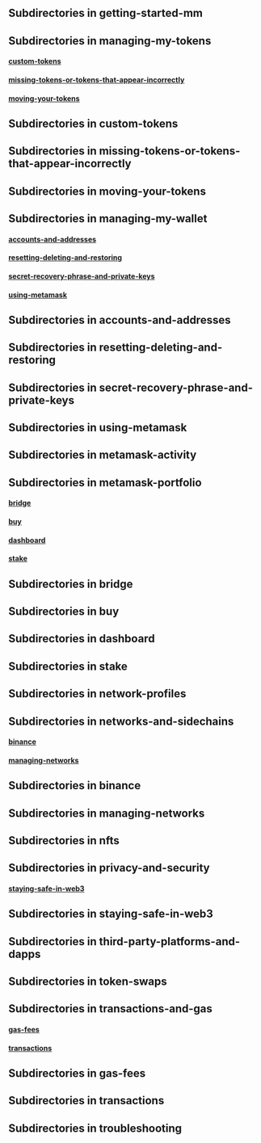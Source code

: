 ## Subdirectories in getting-started-mm



## Subdirectories in managing-my-tokens

#### [custom-tokens](managing-my-tokens/custom-tokens)
#### [missing-tokens-or-tokens-that-appear-incorrectly](managing-my-tokens/missing-tokens-or-tokens-that-appear-incorrectly)
#### [moving-your-tokens](managing-my-tokens/moving-your-tokens)

## Subdirectories in custom-tokens



## Subdirectories in missing-tokens-or-tokens-that-appear-incorrectly



## Subdirectories in moving-your-tokens



## Subdirectories in managing-my-wallet

#### [accounts-and-addresses](managing-my-wallet/accounts-and-addresses)
#### [resetting-deleting-and-restoring](managing-my-wallet/resetting-deleting-and-restoring)
#### [secret-recovery-phrase-and-private-keys](managing-my-wallet/secret-recovery-phrase-and-private-keys)
#### [using-metamask](managing-my-wallet/using-metamask)

## Subdirectories in accounts-and-addresses



## Subdirectories in resetting-deleting-and-restoring



## Subdirectories in secret-recovery-phrase-and-private-keys



## Subdirectories in using-metamask



## Subdirectories in metamask-activity



## Subdirectories in metamask-portfolio

#### [bridge](metamask-portfolio/bridge)
#### [buy](metamask-portfolio/buy)
#### [dashboard](metamask-portfolio/dashboard)
#### [stake](metamask-portfolio/stake)

## Subdirectories in bridge



## Subdirectories in buy



## Subdirectories in dashboard



## Subdirectories in stake



## Subdirectories in network-profiles



## Subdirectories in networks-and-sidechains

#### [binance](networks-and-sidechains/binance)
#### [managing-networks](networks-and-sidechains/managing-networks)

## Subdirectories in binance



## Subdirectories in managing-networks



## Subdirectories in nfts



## Subdirectories in privacy-and-security

#### [staying-safe-in-web3](privacy-and-security/staying-safe-in-web3)

## Subdirectories in staying-safe-in-web3



## Subdirectories in third-party-platforms-and-dapps



## Subdirectories in token-swaps



## Subdirectories in transactions-and-gas

#### [gas-fees](transactions-and-gas/gas-fees)
#### [transactions](transactions-and-gas/transactions)

## Subdirectories in gas-fees



## Subdirectories in transactions



## Subdirectories in troubleshooting



